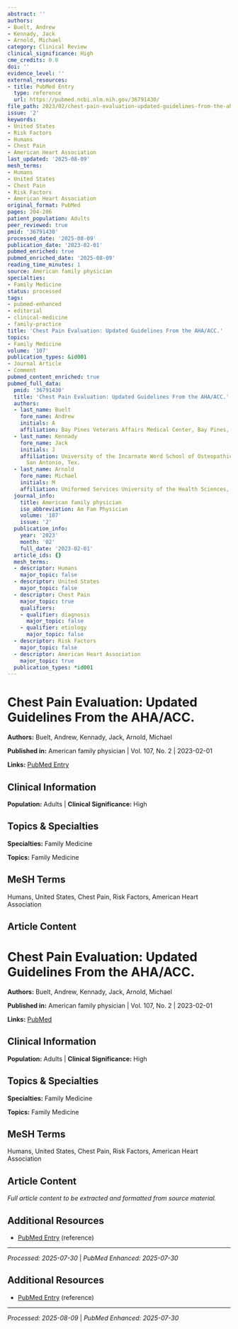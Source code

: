 ```yaml
---
abstract: ''
authors:
- Buelt, Andrew
- Kennady, Jack
- Arnold, Michael
category: Clinical Review
clinical_significance: High
cme_credits: 0.0
doi: ''
evidence_level: ''
external_resources:
- title: PubMed Entry
  type: reference
  url: https://pubmed.ncbi.nlm.nih.gov/36791430/
file_path: 2023/02/chest-pain-evaluation-updated-guidelines-from-the-aha-acc.md
issue: '2'
keywords:
- United States
- Risk Factors
- Humans
- Chest Pain
- American Heart Association
last_updated: '2025-08-09'
mesh_terms:
- Humans
- United States
- Chest Pain
- Risk Factors
- American Heart Association
original_format: PubMed
pages: 204-206
patient_population: Adults
peer_reviewed: true
pmid: '36791430'
processed_date: '2025-08-09'
publication_date: '2023-02-01'
pubmed_enriched: true
pubmed_enriched_date: '2025-08-09'
reading_time_minutes: 1
source: American family physician
specialties:
- Family Medicine
status: processed
tags:
- pubmed-enhanced
- editorial
- clinical-medicine
- family-practice
title: 'Chest Pain Evaluation: Updated Guidelines From the AHA/ACC.'
topics:
- Family Medicine
volume: '107'
publication_types: &id001
- Journal Article
- Comment
pubmed_content_enriched: true
pubmed_full_data:
  pmid: '36791430'
  title: 'Chest Pain Evaluation: Updated Guidelines From the AHA/ACC.'
  authors:
  - last_name: Buelt
    fore_name: Andrew
    initials: A
    affiliation: Bay Pines Veterans Affairs Medical Center, Bay Pines, Fla.
  - last_name: Kennady
    fore_name: Jack
    initials: J
    affiliation: University of the Incarnate Word School of Osteopathic Medicine,
      San Antonio, Tex.
  - last_name: Arnold
    fore_name: Michael
    initials: M
    affiliation: Uniformed Services University of the Health Sciences, Bethesda, Md.
  journal_info:
    title: American family physician
    iso_abbreviation: Am Fam Physician
    volume: '107'
    issue: '2'
  publication_info:
    year: '2023'
    month: '02'
    full_date: '2023-02-01'
  article_ids: {}
  mesh_terms:
  - descriptor: Humans
    major_topic: false
  - descriptor: United States
    major_topic: false
  - descriptor: Chest Pain
    major_topic: true
    qualifiers:
    - qualifier: diagnosis
      major_topic: false
    - qualifier: etiology
      major_topic: false
  - descriptor: Risk Factors
    major_topic: false
  - descriptor: American Heart Association
    major_topic: true
  publication_types: *id001
---
```


# Chest Pain Evaluation: Updated Guidelines From the AHA/ACC.

**Authors:** Buelt, Andrew, Kennady, Jack, Arnold, Michael

**Published in:** American family physician | Vol. 107, No. 2 | 2023-02-01

**Links:** [PubMed Entry](https://pubmed.ncbi.nlm.nih.gov/36791430/)

## Clinical Information

**Population:** Adults | **Clinical Significance:** High

## Topics & Specialties

**Specialties:** Family Medicine

**Topics:** Family Medicine

## MeSH Terms

Humans, United States, Chest Pain, Risk Factors, American Heart Association

## Article Content

# Chest Pain Evaluation: Updated Guidelines From the AHA/ACC.

**Authors:** Buelt, Andrew, Kennady, Jack, Arnold, Michael

**Published in:** American family physician | Vol. 107, No. 2 | 2023-02-01

**Links:** [PubMed](https://pubmed.ncbi.nlm.nih.gov/36791430/)

## Clinical Information

**Population:** Adults | **Clinical Significance:** High

## Topics & Specialties

**Specialties:** Family Medicine

**Topics:** Family Medicine

## MeSH Terms

Humans, United States, Chest Pain, Risk Factors, American Heart Association

## Article Content

*Full article content to be extracted and formatted from source material.*

## Additional Resources

- [PubMed Entry](https://pubmed.ncbi.nlm.nih.gov/36791430/) (reference)

---

*Processed: 2025-07-30* | *PubMed Enhanced: 2025-07-30*

## Additional Resources

- [PubMed Entry](https://pubmed.ncbi.nlm.nih.gov/36791430/) (reference)

---

*Processed: 2025-08-09* | *PubMed Enhanced: 2025-07-30*
